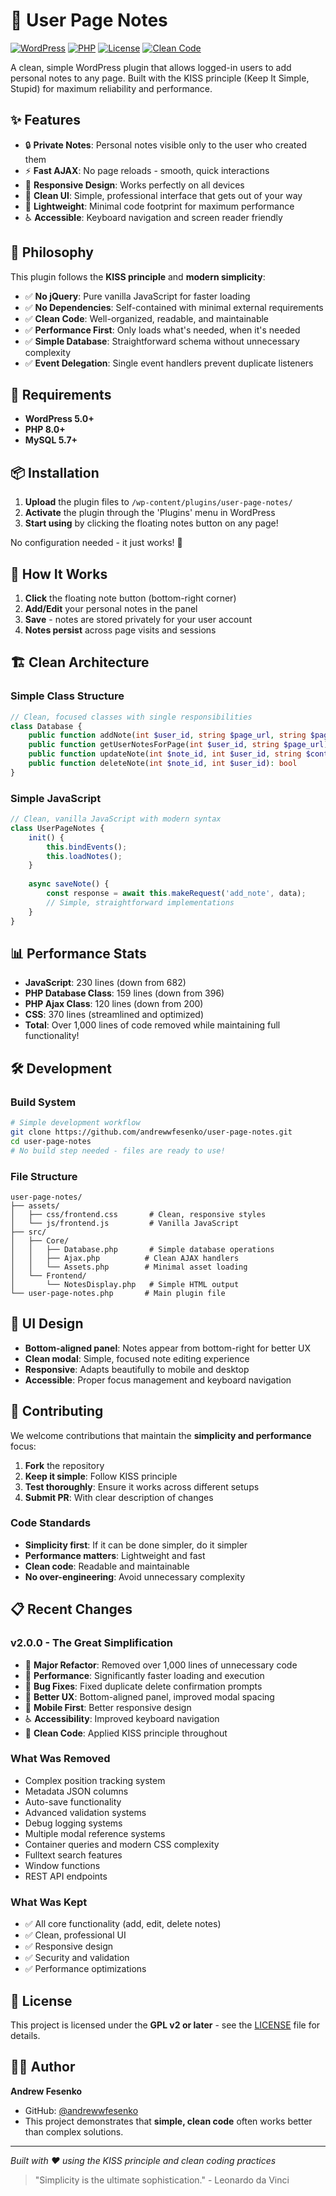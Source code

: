# 📝 User Page Notes

[![WordPress](https://img.shields.io/badge/WordPress-5.0%2B-blue.svg)](https://wordpress.org/)
[![PHP](https://img.shields.io/badge/PHP-8.0%2B-blue.svg)](https://php.net/)
[![License](https://img.shields.io/badge/License-GPL%20v2%2B-blue.svg)](https://www.gnu.org/licenses/gpl-2.0.html)
[![Clean Code](https://img.shields.io/badge/Code-Clean%20%26%20Simple-green.svg)](https://github.com/andrewwfesenko/user-page-notes)

A clean, simple WordPress plugin that allows logged-in users to add personal notes to any page. Built with the KISS principle (Keep It Simple, Stupid) for maximum reliability and performance.

## ✨ Features

- 🔒 **Private Notes**: Personal notes visible only to the user who created them
- ⚡ **Fast AJAX**: No page reloads - smooth, quick interactions
- 📱 **Responsive Design**: Works perfectly on all devices
- 🎨 **Clean UI**: Simple, professional interface that gets out of your way
- 🚀 **Lightweight**: Minimal code footprint for maximum performance
- ♿ **Accessible**: Keyboard navigation and screen reader friendly

## 🎯 Philosophy

This plugin follows the **KISS principle** and **modern simplicity**:

- ✅ **No jQuery**: Pure vanilla JavaScript for faster loading
- ✅ **No Dependencies**: Self-contained with minimal external requirements
- ✅ **Clean Code**: Well-organized, readable, and maintainable
- ✅ **Performance First**: Only loads what's needed, when it's needed
- ✅ **Simple Database**: Straightforward schema without unnecessary complexity
- ✅ **Event Delegation**: Single event handlers prevent duplicate listeners

## 🔧 Requirements

- **WordPress 5.0+** 
- **PHP 8.0+** 
- **MySQL 5.7+**

## 📦 Installation

1. **Upload** the plugin files to `/wp-content/plugins/user-page-notes/`
2. **Activate** the plugin through the 'Plugins' menu in WordPress
3. **Start using** by clicking the floating notes button on any page!

No configuration needed - it just works! 🎉

## 🚀 How It Works

1. **Click** the floating note button (bottom-right corner)
2. **Add/Edit** your personal notes in the panel
3. **Save** - notes are stored privately for your user account
4. **Notes persist** across page visits and sessions

## 🏗️ Clean Architecture

### **Simple Class Structure**

```php
// Clean, focused classes with single responsibilities
class Database {
    public function addNote(int $user_id, string $page_url, string $page_title, string $content): int|\WP_Error
    public function getUserNotesForPage(int $user_id, string $page_url): array
    public function updateNote(int $note_id, int $user_id, string $content): bool
    public function deleteNote(int $note_id, int $user_id): bool
}
```

### **Simple JavaScript**

```javascript
// Clean, vanilla JavaScript with modern syntax
class UserPageNotes {
    init() {
        this.bindEvents();
        this.loadNotes();
    }
    
    async saveNote() {
        const response = await this.makeRequest('add_note', data);
        // Simple, straightforward implementations
    }
}
```

## 📊 Performance Stats

- **JavaScript**: 230 lines (down from 682)
- **PHP Database Class**: 159 lines (down from 396) 
- **PHP Ajax Class**: 120 lines (down from 200)
- **CSS**: 370 lines (streamlined and optimized)
- **Total**: Over 1,000 lines of code removed while maintaining full functionality!

## 🛠️ Development

### **Build System**
```bash
# Simple development workflow
git clone https://github.com/andrewwfesenko/user-page-notes.git
cd user-page-notes
# No build step needed - files are ready to use!
```

### **File Structure**
```
user-page-notes/
├── assets/
│   ├── css/frontend.css       # Clean, responsive styles
│   └── js/frontend.js         # Vanilla JavaScript
├── src/
│   ├── Core/
│   │   ├── Database.php       # Simple database operations
│   │   ├── Ajax.php          # Clean AJAX handlers
│   │   └── Assets.php        # Minimal asset loading
│   └── Frontend/
│       └── NotesDisplay.php   # Simple HTML output
└── user-page-notes.php       # Main plugin file
```

## 🎨 UI Design

- **Bottom-aligned panel**: Notes appear from bottom-right for better UX
- **Clean modal**: Simple, focused note editing experience
- **Responsive**: Adapts beautifully to mobile and desktop
- **Accessible**: Proper focus management and keyboard navigation

## 🤝 Contributing

We welcome contributions that maintain the **simplicity and performance** focus:

1. **Fork** the repository
2. **Keep it simple**: Follow KISS principle
3. **Test thoroughly**: Ensure it works across different setups
4. **Submit PR**: With clear description of changes

### **Code Standards**
- **Simplicity first**: If it can be done simpler, do it simpler
- **Performance matters**: Lightweight and fast
- **Clean code**: Readable and maintainable
- **No over-engineering**: Avoid unnecessary complexity

## 📋 Recent Changes

### **v2.0.0** - The Great Simplification
- 🎯 **Major Refactor**: Removed over 1,000 lines of unnecessary code
- 🚀 **Performance**: Significantly faster loading and execution
- 🐛 **Bug Fixes**: Fixed duplicate delete confirmation prompts
- 🎨 **Better UX**: Bottom-aligned panel, improved modal spacing
- 📱 **Mobile First**: Better responsive design
- ♿ **Accessibility**: Improved keyboard navigation
- 🧹 **Clean Code**: Applied KISS principle throughout

### **What Was Removed**
- Complex position tracking system
- Metadata JSON columns  
- Auto-save functionality
- Advanced validation systems
- Debug logging systems
- Multiple modal reference systems
- Container queries and modern CSS complexity
- Fulltext search features
- Window functions
- REST API endpoints

### **What Was Kept**
- ✅ All core functionality (add, edit, delete notes)
- ✅ Clean, professional UI
- ✅ Responsive design
- ✅ Security and validation
- ✅ Performance optimizations

## 📄 License

This project is licensed under the **GPL v2 or later** - see the [LICENSE](LICENSE) file for details.

## 👨‍💻 Author

**Andrew Fesenko**
- GitHub: [@andrewwfesenko](https://github.com/andrewwfesenko)
- This project demonstrates that **simple, clean code** often works better than complex solutions.

---

*Built with ❤️ using the KISS principle and clean coding practices* 

> "Simplicity is the ultimate sophistication." - Leonardo da Vinci 